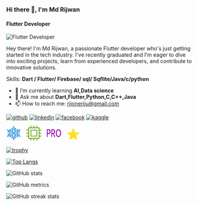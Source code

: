 ### Hi there 👋, **I'm Md Rijwan**
#### **Flutter Developer**
![**Flutter Developer**](https://alifouad91.com/storage/post/9sIBxL0hhyw5VCBwlBbEYtz9tlzgOqdHRaCRVAAK.jpeg)

Hey there! I'm Md Rijwan, a passionate Flutter developer who's just getting started in the tech industry. I've recently graduated and I'm eager to dive into exciting projects, learn from experienced developers, and contribute to innovative solutions.

Skills: **Dart / Flutter/ Firebase/ sql/ Sqflite/Java/c/python**

- 🌱 I’m currently learning **AI,Data science** 
- 💬 Ask me about **Dart,Flutter,Python,C,C++,Java** 
- 📫 How to reach me: rijoneriju@gmail.com  


[<img src='https://cdn.jsdelivr.net/npm/simple-icons@3.0.1/icons/github.svg' alt='github' height='40'>](https://github.com/rijwan-uddin)  [<img src='https://cdn.jsdelivr.net/npm/simple-icons@3.0.1/icons/linkedin.svg' alt='linkedin' height='40'>](https://www.linkedin.com/in/md-rijwan-uddin-sarker/)  [<img src='https://cdn.jsdelivr.net/npm/simple-icons@3.0.1/icons/facebook.svg' alt='facebook' height='40'>](https://www.facebook.com/rijone.riju)  [<img src='https://cdn.jsdelivr.net/npm/simple-icons@3.0.1/icons/kaggle.svg' alt='kaggle' height='40'>](mdrijwanuddinsarker)  

<a href='https://archiveprogram.github.com/'><img src='https://raw.githubusercontent.com/acervenky/animated-github-badges/master/assets/acbadge.gif' width='40' height='40'></a> <a href='https://docs.github.com/en/developers'><img src='https://raw.githubusercontent.com/acervenky/animated-github-badges/master/assets/devbadge.gif' width='40' height='40'></a> <a href='https://github.com/pricing'><img src='https://raw.githubusercontent.com/acervenky/animated-github-badges/master/assets/pro.gif' width='40' height='40'></a> <a href='https://stars.github.com/'><img src='https://raw.githubusercontent.com/acervenky/animated-github-badges/master/assets/starbadge.gif' width='35' height='35'></a> 

[![trophy](https://github-profile-trophy.vercel.app/?username=rijwan-uddin)](https://github.com/ryo-ma/github-profile-trophy)

[![Top Langs](https://github-readme-stats.vercel.app/api/top-langs/?username=rijwan-uddin)](https://github.com/anuraghazra/github-readme-stats)

![GitHub stats](https://github-readme-stats.vercel.app/api?username=rijwan-uddin&show_icons=true&count_private=true)  

![GitHub metrics](https://metrics.lecoq.io/rijwan-uddin)  

![GitHub streak stats](https://streak-stats.demolab.com/?user=rijwan-uddin)  

